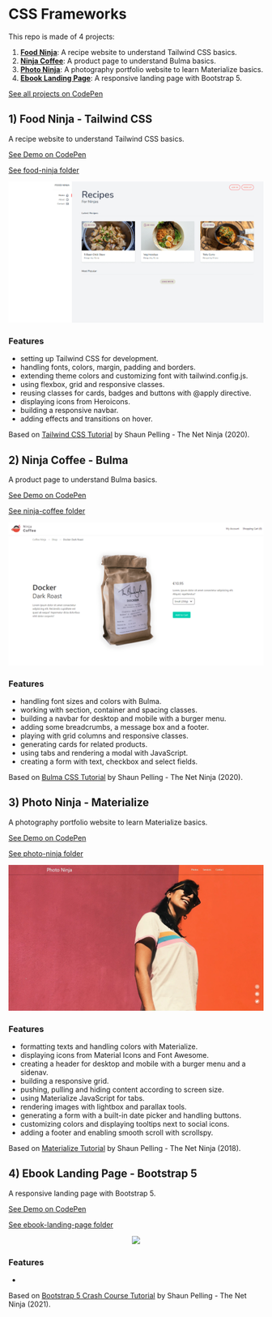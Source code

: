 # CSS Frameworks

This repo is made of 4 projects:

1. [**Food Ninja**](#food): A recipe website to understand Tailwind CSS basics.
2. [**Ninja Coffee**](#coffee): A product page to understand Bulma basics.
3. [**Photo Ninja**](#photo): A photography portfolio website to learn Materialize basics.
4. [**Ebook Landing Page**](#ebook): A responsive landing page with Bootstrap 5.

[See all projects on CodePen](https://codepen.io/collection/ZMMZPM?grid_type=grid&sort_by=item_created_at)

## <a name="food"></a>1) Food Ninja - Tailwind CSS

A recipe website to understand Tailwind CSS basics.

[See Demo on CodePen](https://codepen.io/solygambas/full/bGqpPJJ)

[See food-ninja folder](https://github.com/solygambas/html-css-frameworks/tree/master/food-ninja)

<p align="center">
    <a href="https://github.com/solygambas/html-css-frameworks/tree/master/food-ninja">
        <img src="food-ninja/screenshot.png">
    </a>
</p>

### Features

- setting up Tailwind CSS for development.
- handling fonts, colors, margin, padding and borders.
- extending theme colors and customizing font with tailwind.config.js.
- using flexbox, grid and responsive classes.
- reusing classes for cards, badges and buttons with @apply directive.
- displaying icons from Heroicons.
- building a responsive navbar.
- adding effects and transitions on hover.

Based on [Tailwind CSS Tutorial](https://www.youtube.com/playlist?list=PL4cUxeGkcC9gpXORlEHjc5bgnIi5HEGhw) by Shaun Pelling - The Net Ninja (2020).

## <a name="coffee"></a>2) Ninja Coffee - Bulma

A product page to understand Bulma basics.

[See Demo on CodePen](https://codepen.io/solygambas/full/KKWzKxw)

[See ninja-coffee folder](https://github.com/solygambas/html-css-frameworks/tree/master/ninja-coffee)

<p align="center">
    <a href="https://github.com/solygambas/html-css-frameworks/tree/master/ninja-coffee">
        <img src="ninja-coffee/screenshot.png">
    </a>
</p>

### Features

- handling font sizes and colors with Bulma.
- working with section, container and spacing classes.
- building a navbar for desktop and mobile with a burger menu.
- adding some breadcrumbs, a message box and a footer.
- playing with grid columns and responsive classes.
- generating cards for related products.
- using tabs and rendering a modal with JavaScript.
- creating a form with text, checkbox and select fields.

Based on [Bulma CSS Tutorial](https://www.youtube.com/playlist?list=PL4cUxeGkcC9iXItWKbaQxcyDT1u6E7a8a) by Shaun Pelling - The Net Ninja (2020).

## <a name="photo"></a>3) Photo Ninja - Materialize

A photography portfolio website to learn Materialize basics.

[See Demo on CodePen](https://codepen.io/solygambas/full/poebvRy)

[See photo-ninja folder](https://github.com/solygambas/html-css-frameworks/tree/master/photo-ninja)

<p align="center">
    <a href="https://github.com/solygambas/html-css-frameworks/tree/master/photo-ninja">
        <img src="photo-ninja/screenshot.jpg">
    </a>
</p>

### Features

- formatting texts and handling colors with Materialize.
- displaying icons from Material Icons and Font Awesome.
- creating a header for desktop and mobile with a burger menu and a sidenav.
- building a responsive grid.
- pushing, pulling and hiding content according to screen size.
- using Materialize JavaScript for tabs.
- rendering images with lightbox and parallax tools.
- generating a form with a built-in date picker and handling buttons.
- customizing colors and displaying tooltips next to social icons.
- adding a footer and enabling smooth scroll with scrollspy.

Based on [Materialize Tutorial](https://www.youtube.com/playlist?list=PL4cUxeGkcC9gGrbtvASEZSlFEYBnPkmff) by Shaun Pelling - The Net Ninja (2018).

## <a name="ebook"></a>4) Ebook Landing Page - Bootstrap 5

A responsive landing page with Bootstrap 5.

[See Demo on CodePen](https://codepen.io/solygambas/full/oNWymQV)

[See ebook-landing-page folder](https://github.com/solygambas/html-css-frameworks/tree/master/ebook-landing-page)

<p align="center">
    <a href="https://github.com/solygambas/html-css-frameworks/tree/master/ebook-landing-page">
        <img src="ebook-landing-page/screenshot.jpg">
    </a>
</p>

### Features

-

Based on [Bootstrap 5 Crash Course Tutorial](https://www.youtube.com/playlist?list=PL4cUxeGkcC9joIM91nLzd_qaH_AimmdAR) by Shaun Pelling - The Net Ninja (2021).
